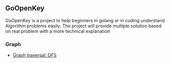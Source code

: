 ## GoOpenKey

GoOpenKey is a project to help beginners in golang or in coding understand Algorithm problems easily. The project will provide multiple solution based on real problem with a more technical explanation 

### Graph

* [Graph traversal: DFS](graph\graph-traversal-bfs\README.md)
